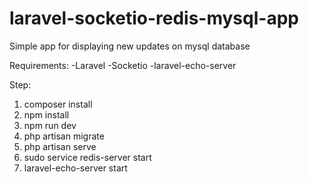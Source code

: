 # laravel-socketio-redis-mysql-app
Simple app for displaying new updates on mysql database

Requirements:
-Laravel
-Socketio
-laravel-echo-server

Step:
1. composer install
2. npm install
3. npm run dev
4. php artisan migrate
5. php artisan serve
6. sudo service redis-server start
7. laravel-echo-server start
